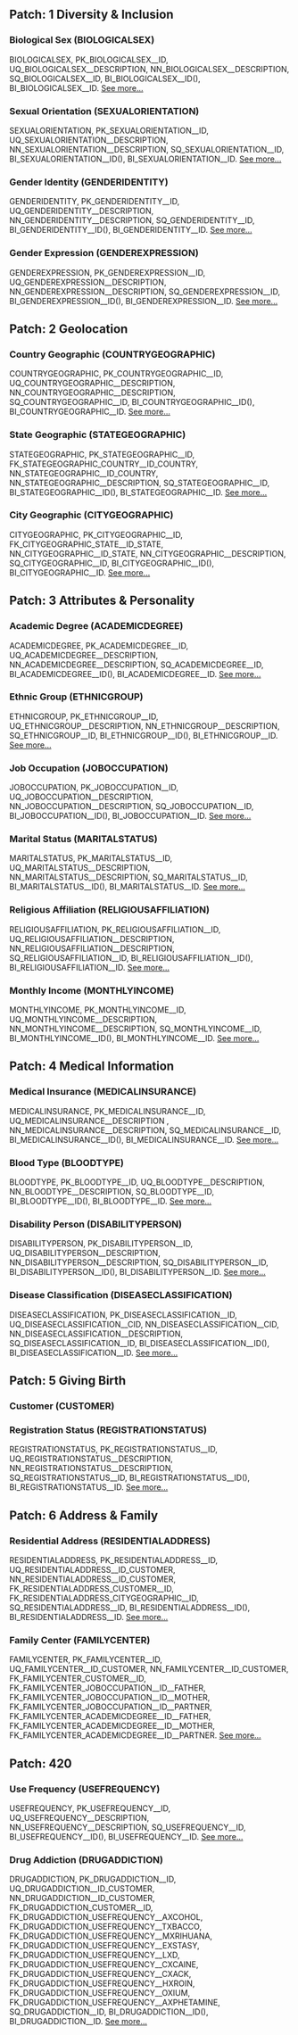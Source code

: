 ## Patch: 1 Diversity & Inclusion 

### Biological Sex (BIOLOGICALSEX)
BIOLOGICALSEX, PK_BIOLOGICALSEX__ID, UQ_BIOLOGICALSEX__DESCRIPTION, NN_BIOLOGICALSEX__DESCRIPTION, SQ_BIOLOGICALSEX__ID, BI_BIOLOGICALSEX__ID(), BI_BIOLOGICALSEX__ID. [See more...](/Introduction/Schemas/1%20Biological%20Sex%20(BIOLOGICALSEX).SQL)

### Sexual Orientation (SEXUALORIENTATION)
SEXUALORIENTATION, PK_SEXUALORIENTATION__ID, UQ_SEXUALORIENTATION__DESCRIPTION, NN_SEXUALORIENTATION__DESCRIPTION, SQ_SEXUALORIENTATION__ID, BI_SEXUALORIENTATION__ID(), BI_SEXUALORIENTATION__ID. [See more...](/Introduction/Schemas/1%20BSexual%20Orientation%20(SEXUALORIENTATION).SQL)

### Gender Identity (GENDERIDENTITY)
GENDERIDENTITY, PK_GENDERIDENTITY__ID, UQ_GENDERIDENTITY__DESCRIPTION, NN_GENDERIDENTITY__DESCRIPTION, SQ_GENDERIDENTITY__ID, BI_GENDERIDENTITY__ID(), BI_GENDERIDENTITY__ID. [See more...](/Introduction/Schemas/1%20Gender%20Identity%20(GENDERIDENTITY).SQL)

### Gender Expression (GENDEREXPRESSION)
GENDEREXPRESSION, PK_GENDEREXPRESSION__ID, UQ_GENDEREXPRESSION__DESCRIPTION, NN_GENDEREXPRESSION__DESCRIPTION, SQ_GENDEREXPRESSION__ID, BI_GENDEREXPRESSION__ID(), BI_GENDEREXPRESSION__ID. [See more...](/Introduction/Schemas/1%20Gender%20Expression%20(GENDEREXPRESSION).SQL)

## Patch: 2 Geolocation 

### Country Geographic (COUNTRYGEOGRAPHIC)
COUNTRYGEOGRAPHIC, PK_COUNTRYGEOGRAPHIC__ID, UQ_COUNTRYGEOGRAPHIC__DESCRIPTION, NN_COUNTRYGEOGRAPHIC__DESCRIPTION, SQ_COUNTRYGEOGRAPHIC__ID, BI_COUNTRYGEOGRAPHIC__ID(), BI_COUNTRYGEOGRAPHIC__ID. [See more...](/Introduction/Schemas/2%20Country%20Geographic%20(COUNTRYGEOGRAPHIC).SQL)

### State Geographic (STATEGEOGRAPHIC)
STATEGEOGRAPHIC, PK_STATEGEOGRAPHIC__ID, FK_STATEGEOGRAPHIC_COUNTRY__ID_COUNTRY, NN_STATEGEOGRAPHIC__ID_COUNTRY, NN_STATEGEOGRAPHIC__DESCRIPTION, SQ_STATEGEOGRAPHIC__ID, BI_STATEGEOGRAPHIC__ID(), BI_STATEGEOGRAPHIC__ID. [See more...](/Introduction/Schemas/2%20State%20Geographic%20(STATEGEOGRAPHIC).SQL)

### City Geographic (CITYGEOGRAPHIC)
CITYGEOGRAPHIC, PK_CITYGEOGRAPHIC__ID, FK_CITYGEOGRAPHIC_STATE__ID_STATE, NN_CITYGEOGRAPHIC__ID_STATE, NN_CITYGEOGRAPHIC__DESCRIPTION, SQ_CITYGEOGRAPHIC__ID, BI_CITYGEOGRAPHIC__ID(), BI_CITYGEOGRAPHIC__ID. [See more...](/Introduction/Schemas/2%20City%20Geographic%20(CITYGEOGRAPHIC).SQL)

## Patch: 3 Attributes & Personality

### Academic Degree (ACADEMICDEGREE)
ACADEMICDEGREE, PK_ACADEMICDEGREE__ID, UQ_ACADEMICDEGREE__DESCRIPTION, NN_ACADEMICDEGREE__DESCRIPTION, SQ_ACADEMICDEGREE__ID, BI_ACADEMICDEGREE__ID(), BI_ACADEMICDEGREE__ID. [See more...]()

### Ethnic Group (ETHNICGROUP)
ETHNICGROUP, PK_ETHNICGROUP__ID, UQ_ETHNICGROUP__DESCRIPTION, NN_ETHNICGROUP__DESCRIPTION, SQ_ETHNICGROUP__ID, BI_ETHNICGROUP__ID(), BI_ETHNICGROUP__ID. [See more...]()

### Job Occupation (JOBOCCUPATION)
JOBOCCUPATION, PK_JOBOCCUPATION__ID, UQ_JOBOCCUPATION__DESCRIPTION, NN_JOBOCCUPATION__DESCRIPTION, SQ_JOBOCCUPATION__ID, BI_JOBOCCUPATION__ID(), BI_JOBOCCUPATION__ID. [See more...]()

### Marital Status (MARITALSTATUS)
MARITALSTATUS, PK_MARITALSTATUS__ID, UQ_MARITALSTATUS__DESCRIPTION, NN_MARITALSTATUS__DESCRIPTION, SQ_MARITALSTATUS__ID, BI_MARITALSTATUS__ID(), BI_MARITALSTATUS__ID. [See more...]()

### Religious Affiliation (RELIGIOUSAFFILIATION)
RELIGIOUSAFFILIATION, PK_RELIGIOUSAFFILIATION__ID, UQ_RELIGIOUSAFFILIATION__DESCRIPTION, NN_RELIGIOUSAFFILIATION__DESCRIPTION, SQ_RELIGIOUSAFFILIATION__ID, BI_RELIGIOUSAFFILIATION__ID(), BI_RELIGIOUSAFFILIATION__ID. [See more...]()

### Monthly Income (MONTHLYINCOME)
MONTHLYINCOME, PK_MONTHLYINCOME__ID, UQ_MONTHLYINCOME__DESCRIPTION, NN_MONTHLYINCOME__DESCRIPTION, SQ_MONTHLYINCOME__ID, BI_MONTHLYINCOME__ID(), BI_MONTHLYINCOME__ID. [See more...]()

## Patch: 4 Medical Information

### Medical Insurance (MEDICALINSURANCE)
MEDICALINSURANCE, PK_MEDICALINSURANCE__ID, UQ_MEDICALINSURANCE__DESCRIPTION , NN_MEDICALINSURANCE__DESCRIPTION, SQ_MEDICALINSURANCE__ID, BI_MEDICALINSURANCE__ID(), BI_MEDICALINSURANCE__ID. [See more...]()

### Blood Type (BLOODTYPE)
BLOODTYPE, PK_BLOODTYPE__ID, UQ_BLOODTYPE__DESCRIPTION, NN_BLOODTYPE__DESCRIPTION, SQ_BLOODTYPE__ID, BI_BLOODTYPE__ID(), BI_BLOODTYPE__ID. [See more...]()

### Disability Person (DISABILITYPERSON)
DISABILITYPERSON, PK_DISABILITYPERSON__ID, UQ_DISABILITYPERSON__DESCRIPTION, NN_DISABILITYPERSON__DESCRIPTION, SQ_DISABILITYPERSON__ID, BI_DISABILITYPERSON__ID(), BI_DISABILITYPERSON__ID. [See more...]()

### Disease Classification (DISEASECLASSIFICATION)
DISEASECLASSIFICATION, PK_DISEASECLASSIFICATION__ID, UQ_DISEASECLASSIFICATION__CID, NN_DISEASECLASSIFICATION__CID, NN_DISEASECLASSIFICATION__DESCRIPTION, SQ_DISEASECLASSIFICATION__ID, BI_DISEASECLASSIFICATION__ID(), BI_DISEASECLASSIFICATION__ID. [See more...]()

## Patch: 5 Giving Birth

### Customer (CUSTOMER)

### Registration Status (REGISTRATIONSTATUS)
REGISTRATIONSTATUS, PK_REGISTRATIONSTATUS__ID, UQ_REGISTRATIONSTATUS__DESCRIPTION, NN_REGISTRATIONSTATUS__DESCRIPTION, SQ_REGISTRATIONSTATUS__ID, BI_REGISTRATIONSTATUS__ID(), BI_REGISTRATIONSTATUS__ID. [See more...]()

## Patch: 6 Address & Family

### Residential Address (RESIDENTIALADDRESS)
RESIDENTIALADDRESS, PK_RESIDENTIALADDRESS__ID, UQ_RESIDENTIALADDRESS__ID_CUSTOMER, NN_RESIDENTIALADDRESS__ID_CUSTOMER, FK_RESIDENTIALADDRESS_CUSTOMER__ID, FK_RESIDENTIALADDRESS_CITYGEOGRAPHIC__ID, SQ_RESIDENTIALADDRESS__ID, BI_RESIDENTIALADDRESS__ID(), BI_RESIDENTIALADDRESS__ID. [See more...]()

### Family Center (FAMILYCENTER)
FAMILYCENTER, PK_FAMILYCENTER__ID, UQ_FAMILYCENTER__ID_CUSTOMER, NN_FAMILYCENTER__ID_CUSTOMER, FK_FAMILYCENTER_CUSTOMER__ID, FK_FAMILYCENTER_JOBOCCUPATION__ID__FATHER, FK_FAMILYCENTER_JOBOCCUPATION__ID__MOTHER, FK_FAMILYCENTER_JOBOCCUPATION__ID__PARTNER, FK_FAMILYCENTER_ACADEMICDEGREE__ID__FATHER, FK_FAMILYCENTER_ACADEMICDEGREE__ID__MOTHER, FK_FAMILYCENTER_ACADEMICDEGREE__ID__PARTNER. [See more...]()

## Patch: 420 

### Use Frequency (USEFREQUENCY)
USEFREQUENCY, PK_USEFREQUENCY__ID, UQ_USEFREQUENCY__DESCRIPTION, NN_USEFREQUENCY__DESCRIPTION, SQ_USEFREQUENCY__ID, BI_USEFREQUENCY__ID(), BI_USEFREQUENCY__ID. [See more...]()

### Drug Addiction (DRUGADDICTION)
DRUGADDICTION, PK_DRUGADDICTION__ID, UQ_DRUGADDICTION__ID_CUSTOMER, NN_DRUGADDICTION__ID_CUSTOMER, FK_DRUGADDICTION_CUSTOMER__ID, FK_DRUGADDICTION_USEFREQUENCY__AXCOHOL, FK_DRUGADDICTION_USEFREQUENCY__TXBACCO, FK_DRUGADDICTION_USEFREQUENCY__MXRIHUANA, FK_DRUGADDICTION_USEFREQUENCY__EXSTASY, FK_DRUGADDICTION_USEFREQUENCY__LXD, FK_DRUGADDICTION_USEFREQUENCY__CXCAINE, FK_DRUGADDICTION_USEFREQUENCY__CXACK, FK_DRUGADDICTION_USEFREQUENCY__HXROIN, FK_DRUGADDICTION_USEFREQUENCY__OXIUM, FK_DRUGADDICTION_USEFREQUENCY__AXPHETAMINE, SQ_DRUGADDICTION__ID, BI_DRUGADDICTION__ID(), BI_DRUGADDICTION__ID. [See more...]()
